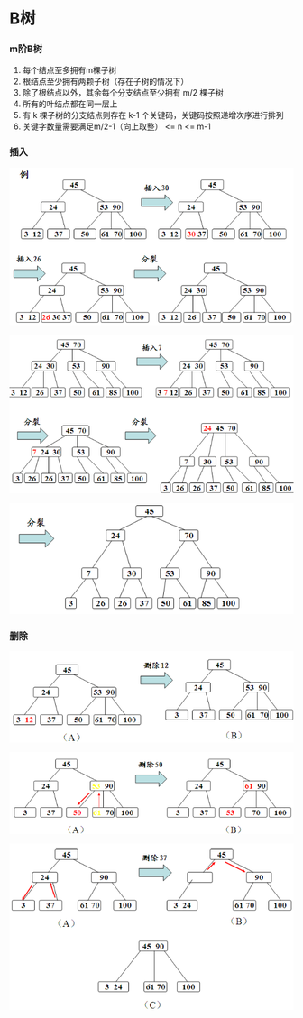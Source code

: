 # B树

###  m阶B树

1. 每个结点至多拥有m棵子树
2. 根结点至少拥有两颗子树（存在子树的情况下）
3. 除了根结点以外，其余每个分支结点至少拥有 m/2 棵子树
4. 所有的叶结点都在同一层上
5. 有 k 棵子树的分支结点则存在 k-1 个关键码，关键码按照递增次序进行排列
6. 关键字数量需要满足m/2-1（向上取整） &lt;= n &lt;= m-1

### 插入

![](../../.gitbook/assets/image%20%2841%29.png)

![](../../.gitbook/assets/image%20%2832%29.png)

![](../../.gitbook/assets/image%20%2853%29.png)

### 删除

![](../../.gitbook/assets/image%20%2845%29.png)

![](../../.gitbook/assets/image%20%281%29.png)

![](../../.gitbook/assets/image%20%2851%29.png)


